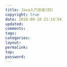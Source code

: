 ```yaml
---
title: Java入门总结(四)
copyright: true
date: 2018-09-10 21:14:54
updated:
comments:
tags:
categories:
layout:
permalink:
top:
password:
---
```


